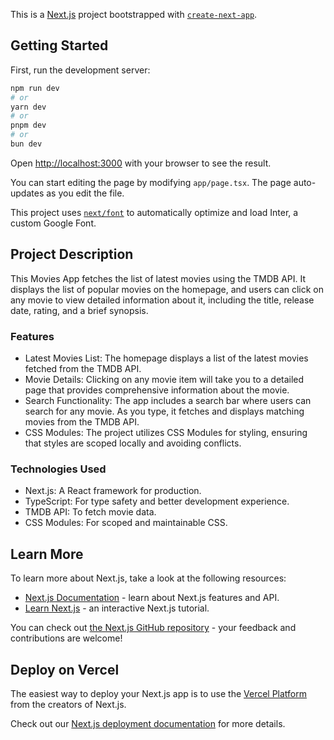 This is a [Next.js](https://nextjs.org/) project bootstrapped with [`create-next-app`](https://github.com/vercel/next.js/tree/canary/packages/create-next-app).

## Getting Started

First, run the development server:

```bash
npm run dev
# or
yarn dev
# or
pnpm dev
# or
bun dev
```

Open [http://localhost:3000](http://localhost:3000) with your browser to see the result.

You can start editing the page by modifying `app/page.tsx`. The page auto-updates as you edit the file.

This project uses [`next/font`](https://nextjs.org/docs/basic-features/font-optimization) to automatically optimize and load Inter, a custom Google Font.

## Project Description

This Movies App fetches the list of latest movies using the TMDB API. It displays the list of popular movies on the homepage, and users can click on any movie to view detailed information about it, including the title, release date, rating, and a brief synopsis.

### Features

- Latest Movies List: The homepage displays a list of the latest movies fetched from the TMDB API.
- Movie Details: Clicking on any movie item will take you to a detailed page that provides comprehensive information about the movie.
- Search Functionality: The app includes a search bar where users can search for any movie. As you type, it fetches and displays matching movies from the TMDB API.
- CSS Modules: The project utilizes CSS Modules for styling, ensuring that styles are scoped locally and avoiding conflicts.

### Technologies Used

- Next.js: A React framework for production.
- TypeScript: For type safety and better development experience.
- TMDB API: To fetch movie data.
- CSS Modules: For scoped and maintainable CSS.

## Learn More

To learn more about Next.js, take a look at the following resources:

- [Next.js Documentation](https://nextjs.org/docs) - learn about Next.js features and API.
- [Learn Next.js](https://nextjs.org/learn) - an interactive Next.js tutorial.

You can check out [the Next.js GitHub repository](https://github.com/vercel/next.js/) - your feedback and contributions are welcome!

## Deploy on Vercel

The easiest way to deploy your Next.js app is to use the [Vercel Platform](https://vercel.com/new?utm_medium=default-template&filter=next.js&utm_source=create-next-app&utm_campaign=create-next-app-readme) from the creators of Next.js.

Check out our [Next.js deployment documentation](https://nextjs.org/docs/deployment) for more details.

